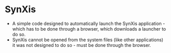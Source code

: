 # SynXis
- A simple code designed to automatically launch the SynXis application - which has to be done through a browser, which downloads a launcher to do so.
- SynXis cannot be opened from the system files (like other applications) it was not designed to do so - must be done through the browser.
